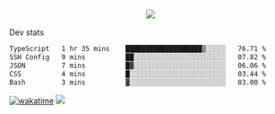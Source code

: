 <h3 align="center">
  <a href="https://github.com/spoopy2023">
      <img src="https://github-profile-trophy.vercel.app/?username=Spoopy2023&no-bg=true&no-frame=true">
  </a>
</h3>

Dev stats
<!--START_SECTION:waka-->

```txt
TypeScript   1 hr 35 mins    ███████████████████▒░░░░░   76.71 %
SSH Config   9 mins          ██░░░░░░░░░░░░░░░░░░░░░░░   07.82 %
JSON         7 mins          █▓░░░░░░░░░░░░░░░░░░░░░░░   06.06 %
CSS          4 mins          █░░░░░░░░░░░░░░░░░░░░░░░░   03.44 %
Bash         3 mins          ▓░░░░░░░░░░░░░░░░░░░░░░░░   03.00 %
```

<!--END_SECTION:waka-->
[![wakatime](https://wakatime.com/badge/user/018ece4c-ff65-47b1-86a2-26e4e720c978.svg)](https://wakatime.com/@mac_g)
<img src="https://camo.githubusercontent.com/935c1e1091fb0ce9d975d06263ed4bc014721cd7e52b557f59b07c85da01afe3/68747470733a2f2f6b6f6d617265762e636f6d2f67687076632f3f757365726e616d653d5843726166744d616e3532266c6162656c3d566965777326636f6c6f723d626c7565267374796c653d706c6173746963">
